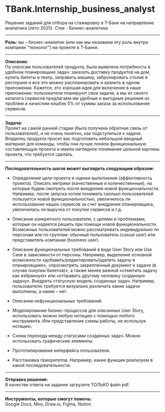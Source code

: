 # TBank.Internship_business_analyst

Решение заданий для отбора на стажировку в Т-Банк на направление аналитика (лето 2025). Стек - Бизнес-аналитика

---

**Роль:** вы – бизнес-аналитик (или как мы называем эту роль внутри компании "технолог") на проекте в Т-Банке.

---

**Описание:**  
По опросам пользователей продукта, была выявлена потребность в удобном планировщике задач: заказать доставку продуктов на дом, купить билеты в театр, заправить машину, забронировать столик в ресторане и все это можно распланировать и хранить в одном приложении. Кажется, это хорошая идея для включения в наше приложение: пользователи планируют свои задачи, а мы из своего каталога сервисов предлагаем им удобные и выгодные решения их проблем и начислим кэшбэк 5% от суммы заказа за использование сервисов.

---

**Задача:**  
Проект на самой ранней стадии (была получена обратная связь от пользователей), и не очень понятно, как подступиться к задаче. Владелец продукта просит вас подготовить небольшой вводный материал для команды, чтобы они лучше поняли функциональную составляющую проекта и имели наглядное понимание цельной картины проекта, что требуется сделать.

---

**Последовательность шагов может выглядеть следующим образом:**

- Определение цели проекта и оценки выполнения (эффективность проекта). Описать метрики (качественные и количественные), на которые будем смотреть после внедрения новой функциональности. Например, после запуска хотим понимать сколько пользователей пользуется новой функциональностью, увеличилось ли использование наших сервисов за счет внедрения планировщика, увеличилась ли выручка от покупки сервисов и.т.д.

- Описание конкретного пользователя, с целями и проблемами, которые он надеется решить при помощи новой функциональности. Возможных пользователей можно рассматривать индивидуально по персонам или по группам: обычный пользователь (casual user) или представитель компании (business user).

- Описание функциональных требований в виде User Story или Use Case в зависимости от персоны. Например, выделение основной возможности «добавить/редактировать/удалить задачу в планировщике», «просмотреть закрепленный документ к задаче (в случае покупки билетов)», а также менее важной «отметить задачу как избранную» или «отправить другому человеку созданную задачу». Внедрить статусную модель созданных задач. Например, пользователю требуется визуально различать какие задачи выполнены, а какие – нет.

- Описание нефункциональных требований.

- Моделирование бизнес-процессов для описанных User Story, использовать можно любую нотацию с помощью любого инструмента. Или представление схемы работы, не используя нотацию.

- Схема перехода между статусами созданных задач. Можно использовать графические элементы.

- Прототипирование интерфейса пользователя.

- Расстановка приоритетов. Например, какие функции реализуем в какой последовательности.

---

**Отправка решения:**  
В качестве ответа на задание загрузите ТОЛЬКО файл pdf.

---

**Инструменты, которые смогут помочь:**  
Google Docs, Miro, Draw.io, Figma, Notion
